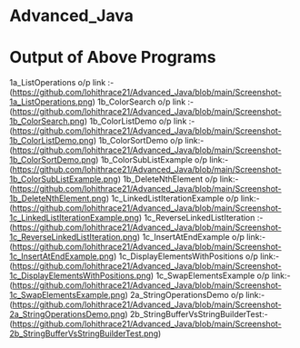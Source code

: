 # Advanced_Java

# Output of Above Programs

1a_ListOperations o/p link :- (https://github.com/lohithrace21/Advanced_Java/blob/main/Screenshot-1a_ListOperations.png)
1b_ColorSearch o/p link :-(https://github.com/lohithrace21/Advanced_Java/blob/main/Screenshot-1b_ColorSearch.png)
1b_ColorListDemo  o/p link :-(https://github.com/lohithrace21/Advanced_Java/blob/main/Screenshot-1b_ColorListDemo.png)
1b_ColorSortDemo o/p link:-(https://github.com/lohithrace21/Advanced_Java/blob/main/Screenshot-1b_ColorSortDemo.png)
1b_ColorSubListExample o/p link:-(https://github.com/lohithrace21/Advanced_Java/blob/main/Screenshot-1b_ColorSubListExample.png)
1b_DeleteNthElement o/p link:-(https://github.com/lohithrace21/Advanced_Java/blob/main/Screenshot-1b_DeleteNthElement.png)
1c_LinkedListIterationExample o/p link:-(https://github.com/lohithrace21/Advanced_Java/blob/main/Screenshot-1c_LinkedListIterationExample.png)
1c_ReverseLinkedListIteration :-(https://github.com/lohithrace21/Advanced_Java/blob/main/Screenshot-1c_ReverseLinkedListIteration.png)
1c_InsertAtEndExample o/p link:-(https://github.com/lohithrace21/Advanced_Java/blob/main/Screenshot-1c_InsertAtEndExample.png)
1c_DisplayElementsWithPositions o/p link:-(https://github.com/lohithrace21/Advanced_Java/blob/main/Screenshot-1c_DisplayElementsWithPositions.png)
1c_SwapElementsExample o/p link:-(https://github.com/lohithrace21/Advanced_Java/blob/main/Screenshot-1c_SwapElementsExample.png)
2a_StringOperationsDemo o/p link:-(https://github.com/lohithrace21/Advanced_Java/blob/main/Screenshot-2a_StringOperationsDemo.png)
2b_StringBufferVsStringBuilderTest:-(https://github.com/lohithrace21/Advanced_Java/blob/main/Screenshot-2b_StringBufferVsStringBuilderTest.png)
